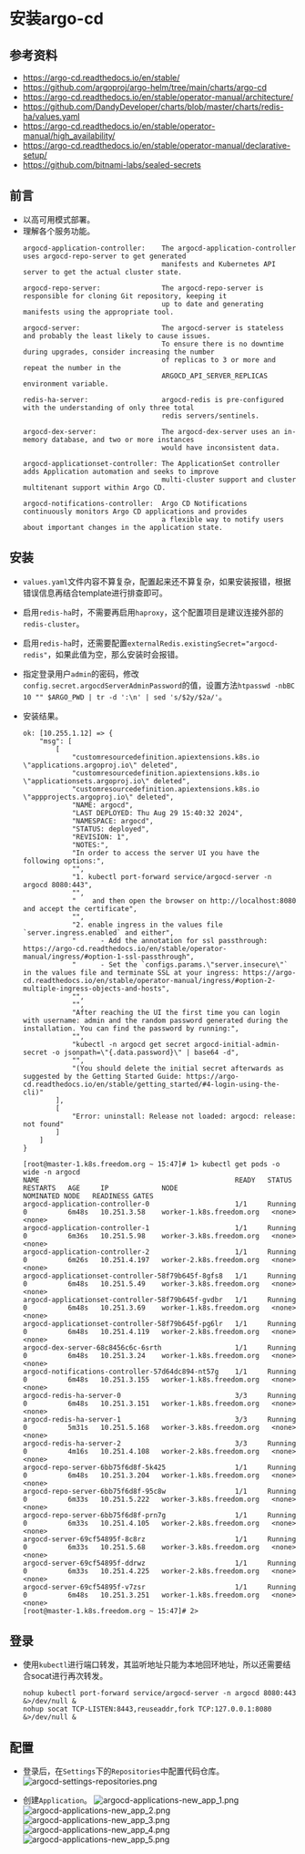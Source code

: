 # 安装argo-cd


## 参考资料
- https://argo-cd.readthedocs.io/en/stable/
- https://github.com/argoproj/argo-helm/tree/main/charts/argo-cd
- https://argo-cd.readthedocs.io/en/stable/operator-manual/architecture/
- https://github.com/DandyDeveloper/charts/blob/master/charts/redis-ha/values.yaml
- https://argo-cd.readthedocs.io/en/stable/operator-manual/high_availability/
- https://argo-cd.readthedocs.io/en/stable/operator-manual/declarative-setup/
- https://github.com/bitnami-labs/sealed-secrets


## 前言
- 以高可用模式部署。
- 理解各个服务功能。
  ```
  argocd-application-controller:    The argocd-application-controller uses argocd-repo-server to get generated 
                                    manifests and Kubernetes API server to get the actual cluster state.
                                    
  argocd-repo-server:               The argocd-repo-server is responsible for cloning Git repository, keeping it 
                                    up to date and generating manifests using the appropriate tool.
                                    
  argocd-server:                    The argocd-server is stateless and probably the least likely to cause issues. 
                                    To ensure there is no downtime during upgrades, consider increasing the number 
                                    of replicas to 3 or more and repeat the number in the 
                                    ARGOCD_API_SERVER_REPLICAS environment variable.
                                    
  redis-ha-server:                  argocd-redis is pre-configured with the understanding of only three total 
                                    redis servers/sentinels.
                                    
  argocd-dex-server:                The argocd-dex-server uses an in-memory database, and two or more instances 
                                    would have inconsistent data. 
                                    
  argocd-applicationset-controller: The ApplicationSet controller adds Application automation and seeks to improve 
                                    multi-cluster support and cluster multitenant support within Argo CD.
                                    
  argocd-notifications-controller:  Argo CD Notifications continuously monitors Argo CD applications and provides 
                                    a flexible way to notify users about important changes in the application state. 
  ```


## 安装
- `values.yaml`文件内容不算复杂，配置起来还不算复杂，如果安装报错，根据错误信息再结合template进行排查即可。
- 启用`redis-ha`时，不需要再启用`haproxy`，这个配置项目是建议连接外部的`redis-cluster`。
- 启用`redis-ha`时，还需要配置`externalRedis.existingSecret="argocd-redis"`，如果此值为空，那么安装时会报错。
- 指定登录用户`admin`的密码，修改`config.secret.argocdServerAdminPassword`的值，设置方法`htpasswd -nbBC 10 "" $ARGO_PWD | tr -d ':\n' | sed 's/$2y/$2a/'`。
- 安装结果。
  ```shell
  ok: [10.255.1.12] => {
      "msg": [
          [
              "customresourcedefinition.apiextensions.k8s.io \"applications.argoproj.io\" deleted",
              "customresourcedefinition.apiextensions.k8s.io \"applicationsets.argoproj.io\" deleted",
              "customresourcedefinition.apiextensions.k8s.io \"appprojects.argoproj.io\" deleted",
              "NAME: argocd",
              "LAST DEPLOYED: Thu Aug 29 15:40:32 2024",
              "NAMESPACE: argocd",
              "STATUS: deployed",
              "REVISION: 1",
              "NOTES:",
              "In order to access the server UI you have the following options:",
              "",
              "1. kubectl port-forward service/argocd-server -n argocd 8080:443",
              "",
              "    and then open the browser on http://localhost:8080 and accept the certificate",
              "",
              "2. enable ingress in the values file `server.ingress.enabled` and either",
              "      - Add the annotation for ssl passthrough: https://argo-cd.readthedocs.io/en/stable/operator-manual/ingress/#option-1-ssl-passthrough",
              "      - Set the `configs.params.\"server.insecure\"` in the values file and terminate SSL at your ingress: https://argo-cd.readthedocs.io/en/stable/operator-manual/ingress/#option-2-multiple-ingress-objects-and-hosts",
              "",
              "",
              "After reaching the UI the first time you can login with username: admin and the random password generated during the installation. You can find the password by running:",
              "",
              "kubectl -n argocd get secret argocd-initial-admin-secret -o jsonpath=\"{.data.password}\" | base64 -d",
              "",
              "(You should delete the initial secret afterwards as suggested by the Getting Started Guide: https://argo-cd.readthedocs.io/en/stable/getting_started/#4-login-using-the-cli)"
          ],
          [
              "Error: uninstall: Release not loaded: argocd: release: not found"
          ]
      ]
  }
  ```
  
  ```shell
  [root@master-1.k8s.freedom.org ~ 15:47]# 1> kubectl get pods -o wide -n argocd
  NAME                                                READY   STATUS    RESTARTS   AGE     IP             NODE                       NOMINATED NODE   READINESS GATES
  argocd-application-controller-0                     1/1     Running   0          6m48s   10.251.3.58    worker-1.k8s.freedom.org   <none>           <none>
  argocd-application-controller-1                     1/1     Running   0          6m36s   10.251.5.98    worker-3.k8s.freedom.org   <none>           <none>
  argocd-application-controller-2                     1/1     Running   0          6m26s   10.251.4.197   worker-2.k8s.freedom.org   <none>           <none>
  argocd-applicationset-controller-58f79b645f-8gfs8   1/1     Running   0          6m48s   10.251.5.49    worker-3.k8s.freedom.org   <none>           <none>
  argocd-applicationset-controller-58f79b645f-gvdbr   1/1     Running   0          6m48s   10.251.3.69    worker-1.k8s.freedom.org   <none>           <none>
  argocd-applicationset-controller-58f79b645f-pg6lr   1/1     Running   0          6m48s   10.251.4.119   worker-2.k8s.freedom.org   <none>           <none>
  argocd-dex-server-68c8456c6c-6srth                  1/1     Running   0          6m48s   10.251.3.24    worker-1.k8s.freedom.org   <none>           <none>
  argocd-notifications-controller-57d64dc894-nt57g    1/1     Running   0          6m48s   10.251.3.155   worker-1.k8s.freedom.org   <none>           <none>
  argocd-redis-ha-server-0                            3/3     Running   0          6m48s   10.251.3.151   worker-1.k8s.freedom.org   <none>           <none>
  argocd-redis-ha-server-1                            3/3     Running   0          5m31s   10.251.5.168   worker-3.k8s.freedom.org   <none>           <none>
  argocd-redis-ha-server-2                            3/3     Running   0          4m16s   10.251.4.108   worker-2.k8s.freedom.org   <none>           <none>
  argocd-repo-server-6bb75f6d8f-5k425                 1/1     Running   0          6m48s   10.251.3.204   worker-1.k8s.freedom.org   <none>           <none>
  argocd-repo-server-6bb75f6d8f-95c8w                 1/1     Running   0          6m33s   10.251.5.222   worker-3.k8s.freedom.org   <none>           <none>
  argocd-repo-server-6bb75f6d8f-prn7g                 1/1     Running   0          6m33s   10.251.4.105   worker-2.k8s.freedom.org   <none>           <none>
  argocd-server-69cf54895f-8c8rz                      1/1     Running   0          6m33s   10.251.5.68    worker-3.k8s.freedom.org   <none>           <none>
  argocd-server-69cf54895f-ddrwz                      1/1     Running   0          6m33s   10.251.4.225   worker-2.k8s.freedom.org   <none>           <none>
  argocd-server-69cf54895f-v7zsr                      1/1     Running   0          6m48s   10.251.3.251   worker-1.k8s.freedom.org   <none>           <none>
  [root@master-1.k8s.freedom.org ~ 15:47]# 2> 
  ```


## 登录
- 使用`kubectl`进行端口转发，其监听地址只能为本地回环地址，所以还需要结合socat进行再次转发。
  ```shell
  nohup kubectl port-forward service/argocd-server -n argocd 8080:443 &>/dev/null &
  nohup socat TCP-LISTEN:8443,reuseaddr,fork TCP:127.0.0.1:8080  &>/dev/null &
  ```

## 配置
- 登录后，在`Settings`下的`Repositories`中配置代码仓库。
  ![argocd-settings-repositories.png](images%2Fargocd-settings-repositories.png)

- 创建`Application`。
  ![argocd-applications-new_app_1.png](images%2Fargocd-applications-new_app_1.png)
  ![argocd-applications-new_app_2.png](images%2Fargocd-applications-new_app_2.png)
  ![argocd-applications-new_app_3.png](images%2Fargocd-applications-new_app_3.png)
  ![argocd-applications-new_app_4.png](images%2Fargocd-applications-new_app_4.png)
  ![argocd-applications-new_app_5.png](images%2Fargocd-applications-new_app_5.png)

  
